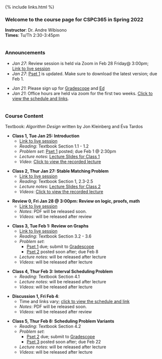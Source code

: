  
{% include links.html %}

### Welcome to the course page for CSPC365 in Spring 2022

**Instructor**: Dr. Andre Wibisono <br>
**Times**: Tu/Th 2:30-3:45pm <br>
<h1></h1>

### Announcements
  
* *Jan 27*: Review session is held via Zoom in Feb 28 Friday@ 3:00pm; [Link to live session](https://yale.zoom.us/j/7342391303)
* *Jan 27*: [Pset 1](/psets) is updated. Make sure to download the latest version; due Feb 1.

<p></p>

* *Jan 21*: Please sign up for [Gradescope](https://www.gradescope.com/login) and [Ed](https://edstem.org)
* *Jan 21*: Office hours are held via zoom for the first two weeks. [Click to view the schedule and links](/discussion).


<h1></h1>

### Course Content

Textbook: *Algorithm Design* written by Jon Kleinberg and Éva Tardos

* **Class 1, Tue Jan 25: Introduction**
  * [Link to live session](https://yale.zoom.us/j/94057532462)
  * *Reading*: Textbook Section 1.1 - 1.2
  * *Problem set*: [Pset 1](/psets) posted; due Feb 1 @ 2:30pm
  * *Lecture notes*: [Lecture Slides for Class 1](https://github.com/cpsc365/cpsc365.github.io/files/7937353/Lec.1.pdf)
  * *Video*: [Click to view the recorded lecture](https://yale.hosted.panopto.com/Panopto/Pages/Viewer.aspx?id=4aec5f8e-1c9c-4f2e-877d-ae28015c64a1)

 <p></p>
  
* **Class 2, Thur Jan 27: Stable Matching Problem**
  * [Link to live session](https://yale.zoom.us/j/94057532462)
  * *Reading*: Textbook Section 1, 2.3-2.5
  * *Lecture notes*: [Lecture Slides for Class 2](https://github.com/cpsc365/cpsc365.github.io/files/7954084/Lec.2.pdf)
  * *Videos*: [Click to view the recorded lecture](https://yale.hosted.panopto.com/Panopto/Pages/Viewer.aspx?id=0fc3e155-1541-45fd-8c43-ae2a015e9926)
 <p></p>

* **Review 0, Fri Jan 28 @ 3:00pm: Review on logic, proofs, math**
  * [Link to live session](https://yale.zoom.us/j/7342391303)
  *  *Notes*: PDF will be released soon.
  *  *Videos*: will be released after review
  
 <p></p>
 
* **Class 3, Tue Feb 1: Review on Graphs**
  * [Link to live session](https://yale.zoom.us/j/94057532462)
  * *Reading*: Textbook Section 3.2 - 3.6
  * *Problem set*: 
    * [Pset 1](/psets) due; submit to [Gradescope](https://www.gradescope.com)
    * [Pset 2](/psets) posted soon after; due Feb 8
  * *Lecture notes*: will be released after lecture
  * *Videos*: will be released after lecture
 
 <p></p>
 
 * **Class 4, Thur Feb 3: Interval Scheduling Problem**
   * *Reading*: Textbook Section 4.1
   * *Lecture notes*: will be released after lecture
   * *Videos*: will be released after lecture

<p></p>

* **Discussion 1, Fri Feb 4**: 
  *  Time and links vary; [click to view the schedule and link](/discussion)
  *  *Notes*: PDF will be released soon.
  *  *Videos*: will be released after review

 <p></p>
 
 * **Class 5, Thur Feb 8: Scheduling Problem Variants**
   * *Reading*: Textbook Section 4.2
   * *Problem set*: 
     * [Pset 2](/psets) due; submit to [Gradescope](https://www.gradescope.com)
     * [Pset 3](/psets) posted soon after; due Feb 22
   * *Lecture notes*: will be released after lecture
   * *Videos*: will be released after lecture

 <p></p>
 
&nbsp;&nbsp;&nbsp;&nbsp;
